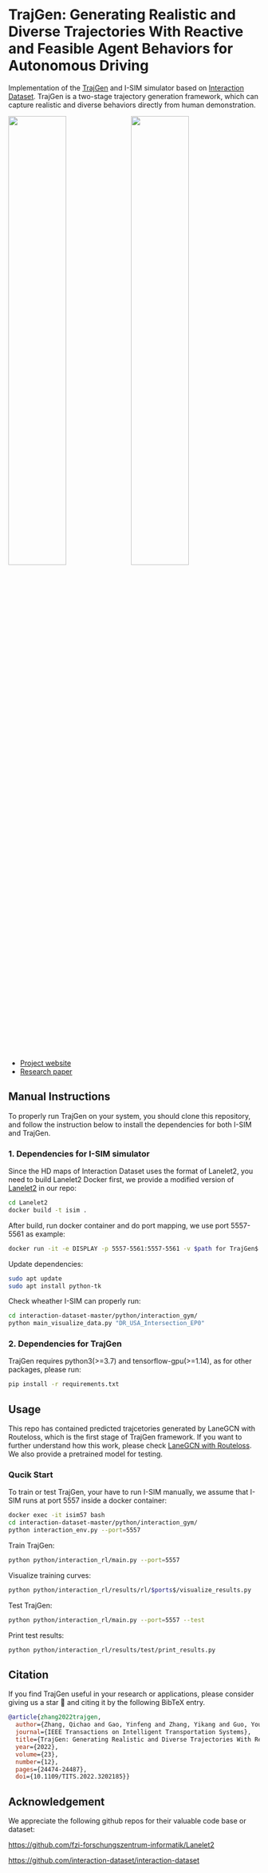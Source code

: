 # TrajGen: Generating Realistic and Diverse Trajectories With Reactive and Feasible Agent Behaviors for Autonomous Driving
Implementation of the [TrajGen][website_arxiv] and I-SIM simulator based on [Interaction Dataset][website_INTER]. TrajGen is a two-stage trajectory generation framework, which can capture realistic and diverse behaviors directly from human demonstration.

[website_arxiv]: https://sites.google.com/view/trajgen/
[website_INTER]: http://www.interaction-dataset.com/

<img width="48%" src="https://github.com/gaoyinfeng/TrajGen/blob/main/gif/trajgen_1.gif"> <img width="48%" src="https://github.com/gaoyinfeng/TrajGen/blob/main/gif/trajgen_2.gif">

- [Project website](https://sites.google.com/view/trajgen/)
- [Research paper](https://arxiv.org/pdf/2203.16792.pdf)


## Manual Instructions
To properly run TrajGen on your system, you should clone this repository, and follow the instruction below to install the dependencies for both I-SIM and TrajGen.
### 1. Dependencies for I-SIM simulator
Since the HD maps of Interaction Dataset uses the format of Lanelet2, you need to build Lanelet2 Docker first, we provide a modified version of [Lanelet2][website_lanelet2] in our repo:
```sh
cd Lanelet2
docker build -t isim .
```
[website_lanelet2]: https://github.com/fzi-forschungszentrum-informatik/Lanelet2

After build, run docker container and do port mapping, we use port 5557-5561 as example:
```sh
docker run -it -e DISPLAY -p 5557-5561:5557-5561 -v $path for TrajGen$:/home/developer/workspace/interaction-dataset-master -v /tmp/.X11-unix:/tmp/.X11-unix --user="$(id --user):$(id --group)" --name isim57 isim:latest bash
```
Update dependencies:
```sh
sudo apt update
sudo apt install python-tk
```
Check wheather I-SIM can properly run:
```sh
cd interaction-dataset-master/python/interaction_gym/
python main_visualize_data.py "DR_USA_Intersection_EP0"
```

### 2. Dependencies for TrajGen
TrajGen requires python3(>=3.7) and tensorflow-gpu(>=1.14), as for other packages, please run:
```sh
pip install -r requirements.txt
```

## Usage
This repo has contained predicted trajcetories generated by LaneGCN with Routeloss, which is the first stage of TrajGen framework. If you want to further understand how this work, please check [LaneGCN with Routeloss][website_routeloss]. We also provide a pretrained model for testing.

[website_routeloss]: https://github.com/YikangZhang1641/modified_LaneGCN

### Qucik Start
To train or test TrajGen, your have to run I-SIM manually, we assume that I-SIM runs at port 5557 inside a docker container:
```sh
docker exec -it isim57 bash
cd interaction-dataset-master/python/interaction_gym/
python interaction_env.py --port=5557
```
Train TrajGen:
```sh
python python/interaction_rl/main.py --port=5557
```
Visualize training curves:
```sh
python python/interaction_rl/results/rl/$ports$/visualize_results.py
```
Test TrajGen:
```sh
python python/interaction_rl/main.py --port=5557 --test
```
Print test results:
```sh
python python/interaction_rl/results/test/print_results.py

```


## Citation
If you find TrajGen useful in your research or applications, please consider giving us a star &#127775; and citing it by the following BibTeX entry.

```BibTeX
@article{zhang2022trajgen,
  author={Zhang, Qichao and Gao, Yinfeng and Zhang, Yikang and Guo, Youtian and Ding, Dawei and Wang, Yunpeng and Sun, Peng and Zhao, Dongbin},
  journal={IEEE Transactions on Intelligent Transportation Systems}, 
  title={TrajGen: Generating Realistic and Diverse Trajectories With Reactive and Feasible Agent Behaviors for Autonomous Driving}, 
  year={2022},
  volume={23},
  number={12},
  pages={24474-24487},
  doi={10.1109/TITS.2022.3202185}}
```


## Acknowledgement
We appreciate the following github repos for their valuable code base or dataset:

https://github.com/fzi-forschungszentrum-informatik/Lanelet2

https://github.com/interaction-dataset/interaction-dataset

